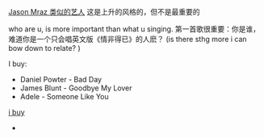 
[Jason Mraz 类似的艺人](http://www.xiami.com/artist/Whpccf44) 这是上升的风格的，但不是最重要的

who are u, is more important than what u singing. 第一首歌很重要：你是谁，难道你是一个只会唱英文版《情非得已》的人麽？ (is there sthg more i can bow down to relate? )

I buy:
- Daniel Powter - Bad Day
- James Blunt - Goodbye My Lover
- Adele - Someone Like You

[i buy](https://github.com/7900ms/000nottheater_deserted_systemthunder/blob/master/slow/on-piano-songs/i-buy-singles.md)


-
